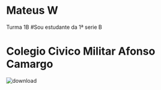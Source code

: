 # Mateus W
Turma 1B
#Sou estudante da 1ª serie B

# Colegio Civico Militar Afonso Camargo
![download](https://github.com/M4teusW/MW/assets/145038020/05dcb300-8b04-4d89-b48d-6958eb321857)

